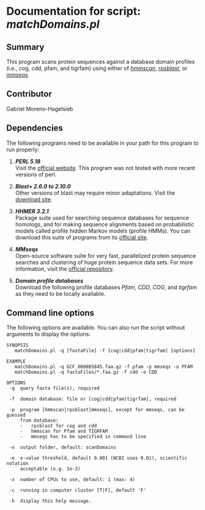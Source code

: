 # Documentation for script: _matchDomains.pl_


## Summary
This program scans protein sequences against a database domain profiles (i.e.,
cog, cdd, pfam, and tigrfam) using either of [_hmmscan_](http://hmmer.org/), 
[_rpsblast_](https://www.perl.org/), or [_mmseqs_](https://github.com/soedinglab/MMseqs2).


## Contributor
Gabriel Moreno-Hagelsieb


## Dependencies
The following programs need to be available in your path for this 
program to run properly:

1. **_PERL 5.18_**  
Visit the [official website](https://www.perl.org/). This program 
was not tested with more recent versions of perl.  

2. **_Blast+ 2.6.0 to 2.10.0_**  
Other versions of blast may require minor adaptations. Visit the
[download site](https://blast.ncbi.nlm.nih.gov/Blast.cgi?PAGE_TYPE=BlastDocs&DOC_TYPE=Download). 

3. **_HHMER 3.2.1_**  
Package suite used for searching sequence databases for sequence homologs, and for making 
sequence alignments based on probabilistic models called profile hidden Markov models 
(profile HMMs). You can download this suite of programs from its [official site](http://hmmer.org/). 

4. **_MMseqs_**  
Open-source software suite for very fast, parallelized protein sequence searches
and clustering of huge protein sequence data sets. For more information, visit the
[official repository](https://github.com/soedinglab/MMseqs2).

5. **_Domain profile databases_**  
Download the following profile databases _Pfam_, _CDD_, _COG_, and _tigrfam_ as they 
need to be locally available.


## Command line options
The following options are available. You can also run the 
script without arguments to display the options:

    SYNOPSIS
       matchDomains.pl -q [fastaFile] -f [cog|cdd|pfam|tigrfam] [options]

    EXAMPLE
       matchDomains.pl -q GCF_000005845.faa.gz -f pfam -p mmseqs -o PFAM
       matchDomains.pl -q fastaFiles/*.faa.gz -f cdd -o CDD

    OPTIONS
     -q  query fasta file(s), required

     -f  domain database: file or [cog|cdd|pfam|tigrfam], required

     -p  program [hmmscan|rpsblast|mmseqs], except for mmseqs, can be guessed
         from database:
         -   rpsblast for cog and cdd
         -   hmmscan for Pfam and TIGRFAM
         -   mmseqs has to be specified in command line

     -o  output folder, default: scanDomains

     -e  e-value threshold, default 0.001 (NCBI uses 0.01), scientific notation
         acceptable (e.g. 1e-3)

     -x  number of CPUs to use, default: 1 (max: 4)

     -c  running in computer cluster [T|F], default 'F'
     
     -h  display this help message.
     

